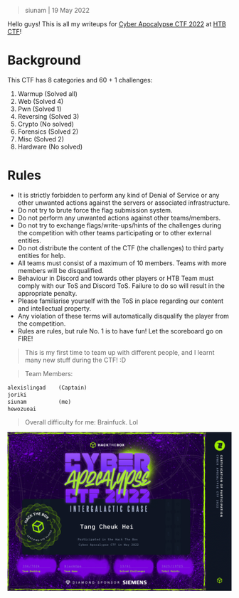 > siunam | 19 May 2022

Hello guys! This is all my writeups for [Cyber Apocalypse CTF 2022](https://www.hackthebox.com/events/cyber-apocalypse-2022?utm_source=banner&utm_medium=website&utm_campaign=ca-ctf-2022&utm_content=20220418-) at [HTB CTF](https://ctf.hackthebox.com/ctfs)!

# Background
This CTF has 8 categories and 60 + 1 challenges:
1. Warmup		(Solved all)
2. Web			(Solved 4)
3. Pwn			(Solved 1)
4. Reversing	(Solved 3)
5. Crypto		(No solved)
6. Forensics	(Solved 2)
7. Misc			(Solved 2)
8. Hardware		(No solved)

# Rules
- It is strictly forbidden to perform any kind of Denial of Service or any other unwanted actions against the servers or associated infrastructure.
- Do not try to brute force the flag submission system.
- Do not perform any unwanted actions against other teams/members.
- Do not try to exchange flags/write-ups/hints of the challenges during the competition with other teams participating or to other external entities.
- Do not distribute the content of the CTF (the challenges) to third party entities for help.
- All teams must consist of a maximum of 10 members. Teams with more members will be disqualified.
- Behaviour in Discord and towards other players or HTB Team must comply with our ToS and Discord ToS. Failure to do so will result in the appropriate penalty.
- Please familiarise yourself with the ToS in place regarding our content and intellectual property.
- Any violation of these terms will automatically disqualify the player from the competition.
- Rules are rules, but rule No. 1 is to have fun! Let the scoreboard go on FIRE!

> This is my first time to team up with different people, and I learnt many new stuff during the CTF! :D

> Team Members:
```
alexislingad	(Captain)
joriki
siunam			(me)
hewozuoai
```

> Overall difficulty for me: Brainfuck. Lol

![certs](https://github.com/siunam321/CTF-Writeups/blob/main/Cyber-Apocalypse-CTF-2022/images/cert.png)

